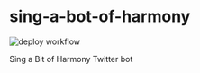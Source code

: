 # sing-a-bot-of-harmony
![deploy workflow](https://github.com/ftnext/sing-a-bot-of-harmony/actions/workflows/deploy.yml/badge.svg)

Sing a Bit of Harmony Twitter bot
